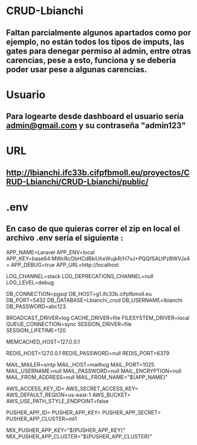 # CRUD-Lbianchi
## Faltan parcialmente algunos apartados como por ejemplo, no están todos los tipos de imputs, las gates para denegar permiso al admin, entre otras carencias, pese a esto, funciona y se debería poder usar pese a algunas carencias.
# Usuario
## Para logearte desde dashboard el usuario sería admin@gmail.com y su contraseña "admin123"
# URL
## http://lbianchi.ifc33b.cifpfbmoll.eu/proyectos/CRUD-Lbianchi/CRUD-Lbianchi/public/
# .env
## En caso de que quieras correr el zip en local el archivo .env sería el siguiente :

APP_NAME=Laravel
APP_ENV=local
APP_KEY=base64:MWcRcObHCdBkiUhxWujkR/H7vJ+PQQfSALtPzBWVJx4=
APP_DEBUG=true
APP_URL=http://localhost

LOG_CHANNEL=stack
LOG_DEPRECATIONS_CHANNEL=null
LOG_LEVEL=debug

DB_CONNECTION=pgsql
DB_HOST=g1.ifc33b.cifpfbmoll.eu
DB_PORT=5432
DB_DATABASE=Lbianchi_crud
DB_USERNAME=lbianchi
DB_PASSWORD=abc123.

BROADCAST_DRIVER=log
CACHE_DRIVER=file
FILESYSTEM_DRIVER=local
QUEUE_CONNECTION=sync
SESSION_DRIVER=file
SESSION_LIFETIME=120

MEMCACHED_HOST=127.0.0.1

REDIS_HOST=127.0.0.1
REDIS_PASSWORD=null
REDIS_PORT=6379

MAIL_MAILER=smtp
MAIL_HOST=mailhog
MAIL_PORT=1025
MAIL_USERNAME=null
MAIL_PASSWORD=null
MAIL_ENCRYPTION=null
MAIL_FROM_ADDRESS=null
MAIL_FROM_NAME="${APP_NAME}"

AWS_ACCESS_KEY_ID=
AWS_SECRET_ACCESS_KEY=
AWS_DEFAULT_REGION=us-east-1
AWS_BUCKET=
AWS_USE_PATH_STYLE_ENDPOINT=false

PUSHER_APP_ID=
PUSHER_APP_KEY=
PUSHER_APP_SECRET=
PUSHER_APP_CLUSTER=mt1

MIX_PUSHER_APP_KEY="${PUSHER_APP_KEY}"
MIX_PUSHER_APP_CLUSTER="${PUSHER_APP_CLUSTER}"